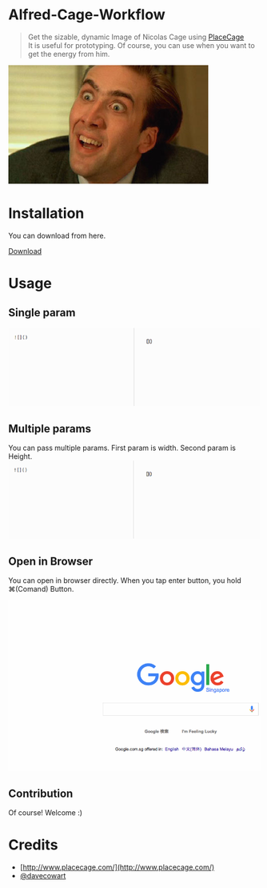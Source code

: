 Alfred-Cage-Workflow
===

> Get the sizable, dynamic Image of Nicolas Cage using [PlaceCage](https://www.placecage.com/)  
> It is useful for prototyping. Of course, you can use when you want to get the energy from him.

![](./doc/hero.jpg)


Installation
===
You can download from here.

[Download](https://github.com/moschan/alfred-cage-workflow/archive/v1.0.zip)

Usage
===

Single param
---
![](./doc/demo_size_100.gif)

Multiple params
---
You can pass multiple params. First param is width. Second param is Height.
![](./doc/demo_size_100_200.gif)

Open in Browser
---
You can open in browser directly. When you tap enter button, you hold ⌘(Comand) Button.

![](./doc/demo_open_in_browser.gif)

Contribution
---
Of course! Welcome :)

Credits
===
- [http://www.placecage.com/](http://www.placecage.com/)
- [@davecowart](https://twitter.com/davecowart)
